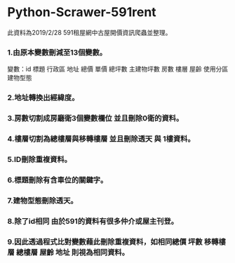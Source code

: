 # Python-Scrawer-591rent
此資料為2019/2/28 591租屋網中古屋開價資訊爬蟲並整理。
### 1.由原本變數刪減至13個變數。
變數：id 標題 行政區 地址 總價 單價 總坪數 主建物坪數 房數 樓層 屋齡 使用分區 建物型態
### 2.地址轉換出經緯度。
### 3.房數切割成房廳衛3個變數欄位 並且刪除0衛的資料。
### 4.樓層切割為總樓層與移轉樓層 並且刪除透天 與 1樓資料。
### 5.ID刪除重複資料。
### 6.標題刪除有含車位的關鍵字。
### 7.建物型態刪除透天。
### 8.除了id相同 由於591的資料有很多仲介或屋主刊登。
### 9.因此透過程式比對變數藉此刪除重複資料，如相同總價 坪數 移轉樓層 總樓層 屋齡 地址 則視為相同資料。
